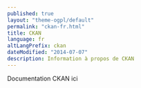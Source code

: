 ```yaml
---
published: true
layout: "theme-ogpl/default"
permalink: "ckan-fr.html"
title: CKAN
language: fr
altLangPrefix: ckan
dateModified: "2014-07-07"
description: Information à propos de CKAN
---
```


Documentation CKAN ici
